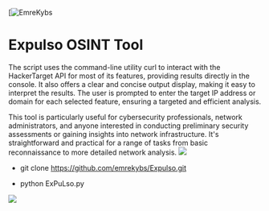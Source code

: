 [![EmreKybs](https://img.shields.io/badge/MadeBy-Emrekybs-green)
# Expulso OSINT Tool

The script uses the command-line utility curl to interact with the HackerTarget API for most of its features, providing results directly in the console. 
It also offers a clear and concise output display, making it easy to interpret the results. 
The user is prompted to enter the target IP address or domain for each selected feature, ensuring a targeted and efficient analysis.

This tool is particularly useful for cybersecurity professionals, network administrators, and anyone interested in conducting preliminary security assessments or gaining insights into network infrastructure. It's straightforward and practical for a range of tasks from basic reconnaissance to more detailed network analysis.
<img src="https://github.com/bloodbane0/Expulso/blob/master/expulso.png">

* git clone https://github.com/emrekybs/Expulso.git


* python ExPuLso.py

<img src="https://github.com/emrekybs/Expulso/blob/master/my.png">
